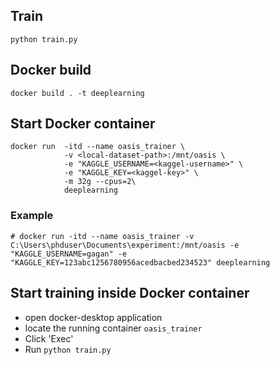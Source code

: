 ## Train

```
python train.py
```

## Docker build

```
docker build . -t deeplearning
```

## Start Docker container

```
docker run  -itd --name oasis_trainer \
            -v <local-dataset-path>:/mnt/oasis \
            -e "KAGGLE_USERNAME=<kaggel-username>" \
            -e "KAGGLE_KEY=<kaggel-key>" \
            -m 32g --cpus=2\
            deeplearning
```

### Example

```
# docker run -itd --name oasis_trainer -v C:\Users\phduser\Documents\experiment:/mnt/oasis -e "KAGGLE_USERNAME=gagan" -e "KAGGLE_KEY=123abc1256780956acedbacbed234523" deeplearning
```

## Start training inside Docker container

- open docker-desktop application
- locate the running container `oasis_trainer`
- Click 'Exec'
- Run `python train.py`
